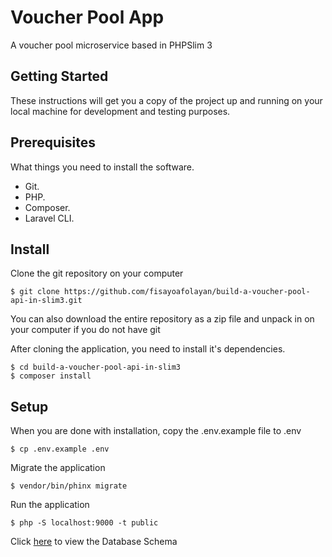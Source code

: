 # Voucher Pool App
A voucher pool microservice based in PHPSlim 3

## Getting Started
These instructions will get you a copy of the project up and running on your local machine for development and testing purposes.

## Prerequisites
What things you need to install the software.

- Git.
- PHP.
- Composer.
- Laravel CLI.


## Install
Clone the git repository on your computer
```
$ git clone https://github.com/fisayoafolayan/build-a-voucher-pool-api-in-slim3.git
```
You can also download the entire repository as a zip file and unpack in on your computer if you do not have git

After cloning the application, you need to install it's dependencies.
```
$ cd build-a-voucher-pool-api-in-slim3
$ composer install
```
## Setup
When you are done with installation, copy the .env.example file to .env
```
$ cp .env.example .env
```
Migrate the application
```
$ vendor/bin/phinx migrate
``` 
Run the application
```
$ php -S localhost:9000 -t public
```

Click [here](https://www.figma.com/file/MRNeeuJIH6Gsgkw8mGp4YVtY/Database-Schema?node-id=0%3A1) to view the Database Schema